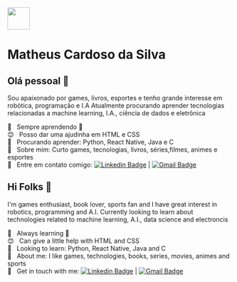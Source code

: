 
<img width="50" src="https://cdn4.iconfinder.com/data/icons/whsr-january-flaticon-set/512/rocket.png">

# Matheus Cardoso da Silva

## Olá pessoal 👋
Sou apaixonado por games, livros, esportes e tenho grande interesse em robótica, programação e I.A
Atualmente procurando aprender tecnologias relacionadas a machine learning, I.A., ciência de dados e eletrônica

 :rocket:  &nbsp; Sempre aprendendo :muscle:
 <br/> :blush: &nbsp; Posso dar uma ajudinha em HTML e CSS
 <br/> :book: &nbsp; Procurando aprender: Python, React Native, Java e C
 <br/> 💬  &nbsp; Sobre mim: Curto games, tecnologias, livros, séries,filmes, animes e esportes
 <br/> :email: &nbsp; Entre em contato comigo: [![Linkedin Badge](https://img.shields.io/badge/-MatheusCardoso-blue?style=flat-square&logo=Linkedin&logoColor=white&link=https://www.linkedin.com/in/matheuscardosodasilva)](https://www.linkedin.com/in/matheuscardosodasilva) 
| 
[![Gmail Badge](https://img.shields.io/badge/-Matheus-c14438?style=flat-square&logo=Gmail&logoColor=white&link=mailto:math.cds10@gmail.com)](mailto:math.cds10@gmail.com)

## Hi Folks 👋
I'm games enthusiast, book lover, sports fan and I have great interest in robotics, programming and A.I.
Currently looking to learn about technologies related to machine learning, A.I., data science and electroncis

 :rocket:  &nbsp; Always learning :muscle:
 <br/> :blush: &nbsp; Can give a little help with HTML and CSS
 <br/> :book: &nbsp; Looking to learn: Python, React Native, Java and C
 <br/> 💬  &nbsp; About me: I like games, technologies, books, series, movies, animes and sports
 <br/> :email: &nbsp; Get in touch with me: [![Linkedin Badge](https://img.shields.io/badge/-MatheusCardoso-blue?style=flat-square&logo=Linkedin&logoColor=white&link=https://www.linkedin.com/in/matheuscardosodasilva)](https://www.linkedin.com/in/matheuscardosodasilva) 
| 
[![Gmail Badge](https://img.shields.io/badge/-Matheus-c14438?style=flat-square&logo=Gmail&logoColor=white&link=mailto:math.cds10@gmail.com)](mailto:math.cds10@gmail.com)


<!--
**mcs010/mcs010** is a ✨ _special_ ✨ repository because its `README.md` (this file) appears on your GitHub profile.



Here are some ideas to get you started:

- 🔭 I’m currently working on ...
- 🌱 I’m currently learning ...
- 👯 I’m looking to collaborate on ...
- 🤔 I’m looking for help with ...
- 💬 Ask me about ...
- 📫 How to reach me: ...
- 😄 Pronouns: ...
- ⚡ Fun fact: ...
-->
